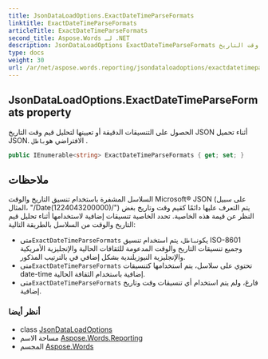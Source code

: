 ```yaml
---
title: JsonDataLoadOptions.ExactDateTimeParseFormats
linktitle: ExactDateTimeParseFormats
articleTitle: ExactDateTimeParseFormats
second_title: Aspose.Words لـ .NET
description: JsonDataLoadOptions ExactDateTimeParseFormats ملكية. الحصول على التنسيقات الدقيقة أو تعيينها لتحليل قيم وقت التاريخ JSON أثناء تحميل JSON. الافتراضي هوباطل  في C#.
type: docs
weight: 30
url: /ar/net/aspose.words.reporting/jsondataloadoptions/exactdatetimeparseformats/
---
```

## JsonDataLoadOptions.ExactDateTimeParseFormats property

الحصول على التنسيقات الدقيقة أو تعيينها لتحليل قيم وقت التاريخ JSON أثناء تحميل JSON. الافتراضي هو`باطل` .

```csharp
public IEnumerable<string> ExactDateTimeParseFormats { get; set; }
```

## ملاحظات

السلاسل المشفرة باستخدام تنسيق التاريخ والوقت Microsoft® JSON (على سبيل المثال، "/Date(1224043200000)/") يتم التعرف عليها دائمًا كقيم وقت وتاريخ بغض النظر عن قيمة هذه الخاصية. تحدد الخاصية تنسيقات إضافية لاستخدامها أثناء تحليل قيم التاريخ والوقت من السلاسل بالطريقة التالية:

* متى`ExactDateTimeParseFormats` يكون`باطل`، يتم استخدام تنسيق ISO-8601 وجميع تنسيقات التاريخ والوقت المدعومة للثقافات الحالية والإنجليزية الأمريكية والإنجليزية النيوزيلندية بشكل إضافي في بالترتيب المذكور.
* متى`ExactDateTimeParseFormats` تحتوي على سلاسل، يتم استخدامها كتنسيقات date-time إضافية باستخدام الثقافة الحالية.
* متى`ExactDateTimeParseFormats` فارغ، ولم يتم استخدام أي تنسيقات وقت وتاريخ إضافية.

### أنظر أيضا

* class [JsonDataLoadOptions](../)
* مساحة الاسم [Aspose.Words.Reporting](../../../aspose.words.reporting/)
* المجسم [Aspose.Words](../../../)
